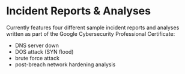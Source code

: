 # Incident Reports & Analyses

Currently features four different sample incident reports and analyses written as part of the Google Cybersecurity Professional Certificate:
* DNS server down
* DOS attack (SYN flood)
* brute force attack
* post-breach network hardening analysis

